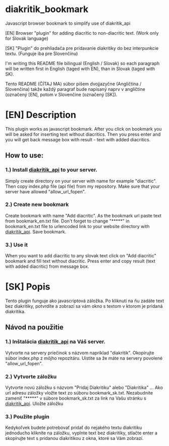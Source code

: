 # diakritik_bookmark
Javascript browser bookmark to simplify use of diakritik_api

[EN] Browser "plugin" for adding diacritic to non-diacritic text. (Work only for Slovak language)

[SK] "Plugin" do prehliadača pre prídavanie diakritiky do bez interpunkcie textu. (Funguje iba pre Slovenčinu)

I'm writing this README file bilingual (English / Slovak) so each paragraph will be written first in English (taged with EN), than in Slovak (taged with SK).

Tento README (ČÍTAJ MA) súbor píšem dvojjazyčne (Angličtina / Slovenčina) takže každý paragraf bude napísaný naprv v angličtine (označený [EN], potom v Slovenčine (označený [SK]).

# [EN] Description
This plugin works as javascript bookmark. After you click on bookmark you will be asked for inserting text without diacritics. Then you press enter and you will get back message box with result - text with added diacritics.

## How to use:
### 1.) Install [diakritik_api](https://github.com/nitram147/diakritik_api/) to your server.
Simply create directory on your server with name for example "diacritic". Then copy index.php file (api file) from my repository.
Make sure that your server have allowed "allow_url_fopen".

### 2.) Create new bookmark
Create bookmark with name "Add diacritic". As the bookmark url paste text from bookmark_en.txt file.
Don't forget to change "*****" in bookmark_en.txt file to urlencoded link to your website directory with [diakritik_api](https://github.com/nitram147/diakritik_api/). 
Save bookmark.

### 3.) Use it
When you want to add diacritic to any slovak text click on "Add diacritic" bookmark and fill text without diacritic. Press enter and copy result (text with added diacritic) from message box.

# [SK] Popis
Tento plugin funguje ako javascriptová záložka. Po kliknutí na ňu zadáte text bez diakritiky, potvrdíte a zobrazí sa vám okno s textom v ktorom je pridaná diakritika.

## Návod na použitie
### 1.) Inštalácia [diakritik_api](https://github.com/nitram147/diakritik_api/) na Váš server.
Vytvorte na servery priečinok s názvom napríklad "diakritik". Okopírujte súbor index.php z môjho repozitáru.
Uistite sa že máte na servery povolené "allow_url_fopen".

### 2.) Vytvorte záložku
Vytvorte novú záložku s názvom "Pridaj Diakritiku" alebo "Diakritika" ... Ako url adresu záložky vložte text zo súboru bookmark_sk.txt.
Nezabudnite zameniť "*****" v súbore bookmark_sk.txt za link na Vašu stránku s [diakritik_api](https://github.com/nitram147/diakritik_api/).
Uložte záložku

### 3.) Použite plugin
Kedykoľvek budete potrebovať pridať do nejakého textu diakritiku jednoducho kliknite na záložku, vyplnte text bez diakritiky, stlačte enter a skopírujte text s pridanou diakritikou z okna, ktoré sa Vám zobrazí.

